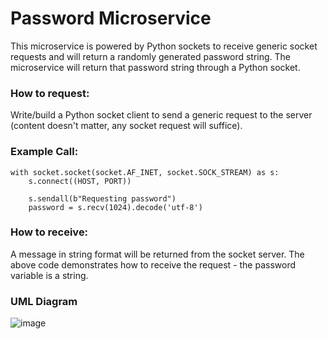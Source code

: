 # Password Microservice

This microservice is powered by Python sockets to receive generic socket requests and will return a randomly generated password string.
The microservice will return that password string through a Python socket.

### How to request:
Write/build a Python socket client to send a generic request to the server (content doesn't matter, any socket request will suffice).

### Example Call:
```
with socket.socket(socket.AF_INET, socket.SOCK_STREAM) as s:
    s.connect((HOST, PORT))

    s.sendall(b"Requesting password")
    password = s.recv(1024).decode('utf-8')
```

### How to receive:
A message in string format will be returned from the socket server. The above code demonstrates how to receive the request - the password variable is a string.

### UML Diagram
![image](https://github.com/jckim014/cs361/assets/76502137/c6c9f8a1-6527-4b82-a13f-cd116aa17327)


